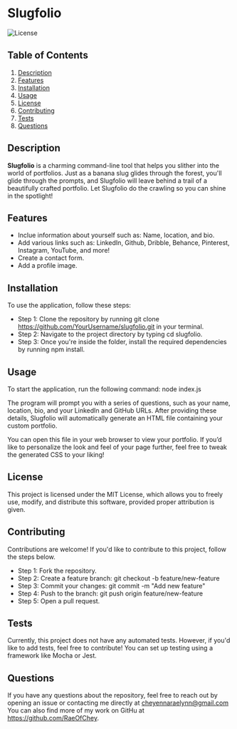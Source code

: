 # Slugfolio

![License](https://img.shields.io/badge/license-MIT-brightgreen.svg)

## Table of Contents
1. [Description](#description)
2. [Features](#features)
3. [Installation](#installation)
4. [Usage](#usage)
6. [License](#license)
7. [Contributing](#contributing)
8. [Tests](#tests)
9. [Questions](#questions)

## Description
**Slugfolio** is a charming command-line tool that helps you slither into the world of portfolios. Just as a banana slug glides through the forest, you'll glide through the prompts, and Slugfolio will leave behind a trail of a beautifully crafted portfolio. Let Slugfolio do the crawling so you can shine in the spotlight!

## Features
- Inclue information about yourself such as: Name, location, and bio.
- Add various links such as: LinkedIn, Github, Dribble, Behance, Pinterest, Instagram, YouTube, and more!
- Create a contact form.
- Add a profile image.

## Installation
To use the application, follow these steps:

- Step 1: Clone the repository by running git clone https://github.com/YourUsername/slugfolio.git in your terminal. 
- Step 2: Navigate to the project directory by typing cd slugfolio.
- Step 3: Once you're inside the folder, install the required dependencies by running npm install.

## Usage
To start the application, run the following command: node index.js

The program will prompt you with a series of questions, such as your name, location, bio, and your LinkedIn and GitHub URLs. After providing these details, Slugfolio will automatically generate an HTML file containing your custom portfolio.

You can open this file in your web browser to view your portfolio. If you’d like to personalize the look and feel of your page further, feel free to tweak the generated CSS to your liking!

## License
This project is licensed under the MIT License, which allows you to freely use, modify, and distribute this software, provided proper attribution is given.

## Contributing
Contributions are welcome!  If you'd like to contribute to this project, follow the steps below.

- Step 1: Fork the repository.
- Step 2: Create a feature branch: git checkout -b feature/new-feature
- Step 3: Commit your changes: git commit -m "Add new feature"
- Step 4: Push to the branch: git push origin feature/new-feature
- Step 5: Open a pull request.

## Tests
Currently, this project does not have any automated tests. However, if you'd like to add tests, feel free to contribute! You can set up testing using a framework like Mocha or Jest.

## Questions
If you have any questions about the repository, feel free to reach out by opening an issue or contacting me directly at cheyennaraelynn@gmail.com You can also find more of my work on GitHu at https://github.com/RaeOfChey.
